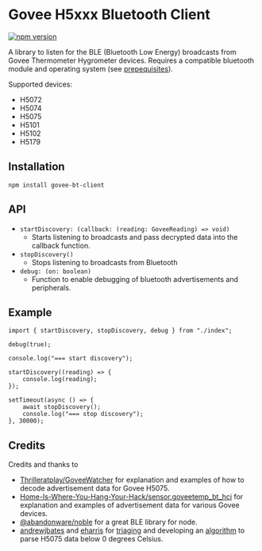 # Govee H5xxx Bluetooth Client
[![npm version](https://badge.fury.io/js/govee-bt-client.svg)](https://badge.fury.io/js/govee-bt-client)

A library to listen for the BLE (Bluetooth Low Energy) broadcasts from Govee Thermometer Hygrometer devices. Requires a compatible bluetooth module and operating system (see [prepequisites](https://github.com/abandonware/noble#prerequisites)).

Supported devices: 
- H5072
- H5074
- H5075
- H5101
- H5102
- H5179
## Installation

`npm install govee-bt-client`

## API

* `startDiscovery: (callback: (reading: GoveeReading) => void)` 
    * Starts listening to broadcasts and pass decrypted data into the callback function.
* `stopDiscovery()`
    * Stops listening to broadcasts from Bluetooth 
* `debug: (on: boolean)`
    *  Function to enable debugging of bluetooth advertisements and peripherals.

## Example

```
import { startDiscovery, stopDiscovery, debug } from "./index";

debug(true);

console.log("=== start discovery");

startDiscovery((reading) => {
    console.log(reading);
});

setTimeout(async () => {
    await stopDiscovery();
    console.log("=== stop discovery");
}, 30000);
```

## Credits
Credits and thanks to

* [Thrilleratplay/GoveeWatcher](https://github.com/Thrilleratplay/GoveeWatcher) for explanation and examples of how to decode advertisement data for Govee H5075.
* [Home-Is-Where-You-Hang-Your-Hack/sensor.goveetemp_bt_hci](https://github.com/Home-Is-Where-You-Hang-Your-Hack/sensor.goveetemp_bt_hci) for explanation and examples of advertisement data for various Govee devices.
* [@abandonware/noble](https://github.com/abandonware/noble) for a great BLE library for node.
* [andrewjbates](https://github.com/andrewjbates) and [eharris](https://github.com/eharris) for [triaging](https://github.com/asednev/homebridge-plugin-govee/issues/16) and developing an [algorithm](https://github.com/Thrilleratplay/GoveeWatcher/issues/2) to parse H5075 data below 0 degrees Celsius.
